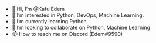 - 👋 Hi, I’m @KafuiEdem
- 👀 I’m interested in Python, DevOps, Machine Learning.
- 🌱 I’m currently learning Python 
- 💞️ I’m looking to collaborate on Python, Machine Learning 
- 📫 How to reach me on Discord (Edem#9590)

<!---
KafuiEdem/KafuiEdem is a ✨ special ✨ repository because its `README.md` (this file) appears on your GitHub profile.
You can click the Preview link to take a look at your changes.
--->
